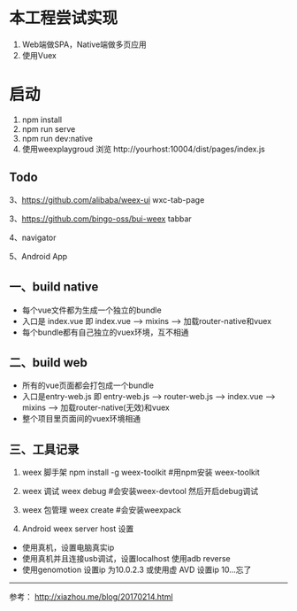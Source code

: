 # 本工程尝试实现
1. Web端做SPA，Native端做多页应用
2. 使用Vuex

# 启动
1. npm install
2. npm run serve
3. npm run dev:native
4. 使用weexplaygroud 浏览 http://yourhost:10004/dist/pages/index.js

## Todo

3、https://github.com/alibaba/weex-ui   wxc-tab-page

3、https://github.com/bingo-oss/bui-weex  tabbar

4、navigator

5、Android App

## 一、build native
- 每个vue文件都为生成一个独立的bundle
- 入口是 index.vue
即 index.vue --> mixins --> 加载router-native和vuex
- 每个bundle都有自己独立的vuex环境，互不相通

## 二、build web
- 所有的vue页面都会打包成一个bundle
- 入口是entry-web.js
即 entry-web.js --> router-web.js --> index.vue --> mixins --> 加载router-native(无效)和vuex
- 整个项目里页面间的vuex环境相通

## 三、工具记录
1. weex 脚手架
npm install  -g  weex-toolkit #用npm安装 weex-toolkit

2. weex 调试
weex debug #会安装weex-devtool  然后开启debug调试

3. weex 包管理
weex create #会安装weexpack

4. Android weex server host 设置
- 使用真机，设置电脑真实ip
- 使用真机并且连接usb调试，设置localhost 使用adb reverse
- 使用genomotion 设置ip 为10.0.2.3 或使用虚 AVD 设置ip 10...忘了

---
参考：
http://xiazhou.me/blog/20170214.html